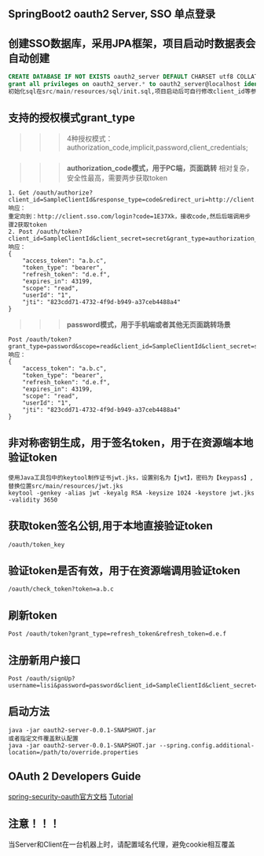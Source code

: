 ## SpringBoot2 oauth2 Server, SSO 单点登录
## 创建SSO数据库，采用JPA框架，项目启动时数据表会自动创建</br>
````SQL
CREATE DATABASE IF NOT EXISTS oauth2_server DEFAULT CHARSET utf8 COLLATE utf8_general_ci;
grant all privileges on oauth2_server.* to oauth2_server@localhost identified by 'password_dev';
初始化sql在src/main/resources/sql/init.sql,项目启动后可自行修改client_id等参数进行数据初始化
````
## 支持的授权模式grant_type</br>
>>>4种授权模式：authorization_code,implicit,password,client_credentials;
#####
>>>**authorization_code模式，用于PC端，页面跳转** 相对复杂，安全性最高，需要两步获取token
````
1. Get /oauth/authorize?client_id=SampleClientId&response_type=code&redirect_uri=http://client.sso.com/login
响应：
重定向到：http://client.sso.com/login?code=1E37Xk，接收code,然后后端调用步骤2获取token
2. Post /oauth/token?client_id=SampleClientId&client_secret=secret&grant_type=authorization_code&redirect_uri=http://client.sso.com/login&code=1E37Xk
响应：
{
    "access_token": "a.b.c",
    "token_type": "bearer",
    "refresh_token": "d.e.f",
    "expires_in": 43199,
    "scope": "read",
    "userId": "1",
    "jti": "823cdd71-4732-4f9d-b949-a37ceb4488a4"
}
````
>>>**password模式，用于手机端或者其他无页面跳转场景**
````
Post /oauth/token?grant_type=password&scope=read&client_id=SampleClientId&client_secret=secret&username=zhangsan&password=password
响应：
{
    "access_token": "a.b.c",
    "token_type": "bearer",
    "refresh_token": "d.e.f",
    "expires_in": 43199,
    "scope": "read",
    "userId": "1",
    "jti": "823cdd71-4732-4f9d-b949-a37ceb4488a4"
}
````
## 非对称密钥生成，用于签名token，用于在资源端本地验证token</br>
````
使用Java工具包中的keytool制作证书jwt.jks，设置别名为【jwt】，密码为【keypass】,替换位置src/main/resources/jwt.jks
keytool -genkey -alias jwt -keyalg RSA -keysize 1024 -keystore jwt.jks -validity 3650
````
## 获取token签名公钥,用于本地直接验证token</br>
````
/oauth/token_key
````
## 验证token是否有效，用于在资源端调用验证token</br>
````
/oauth/check_token?token=a.b.c
````
## 刷新token</br>
````
Post /oauth/token?grant_type=refresh_token&refresh_token=d.e.f
````

## 注册新用户接口</br>
````
Post /oauth/signUp?username=lisi&password=password&client_id=SampleClientId&client_secret=secret
````

## 启动方法</br>
````
java -jar oauth2-server-0.0.1-SNAPSHOT.jar
或者指定文件覆盖默认配置
java -jar oauth2-server-0.0.1-SNAPSHOT.jar --spring.config.additional-location=/path/to/override.properties
````
## OAuth 2 Developers Guide
[spring-security-oauth官方文档](https://projects.spring.io/spring-security-oauth/docs/oauth2.html)
[Tutorial](https://spring.io/guides/tutorials/spring-boot-oauth2/)

## 注意！！！
当Server和Client在一台机器上时，请配置域名代理，避免cookie相互覆盖
